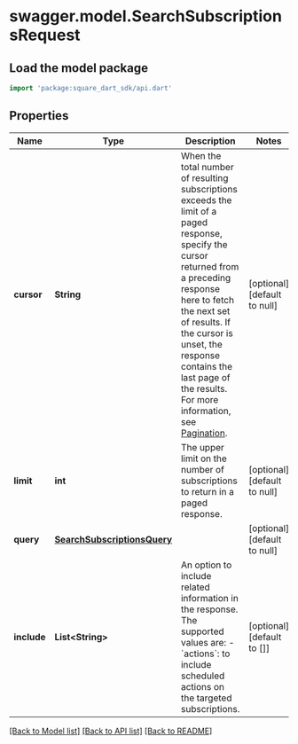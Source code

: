 # swagger.model.SearchSubscriptionsRequest

## Load the model package
```dart
import 'package:square_dart_sdk/api.dart'
```

## Properties
Name | Type | Description | Notes
------------ | ------------- | ------------- | -------------
**cursor** | **String** | When the total number of resulting subscriptions exceeds the limit of a paged response,  specify the cursor returned from a preceding response here to fetch the next set of results. If the cursor is unset, the response contains the last page of the results.  For more information, see [Pagination](https://developer.squareup.com/docs/build-basics/common-api-patterns/pagination). | [optional] [default to null]
**limit** | **int** | The upper limit on the number of subscriptions to return in a paged response. | [optional] [default to null]
**query** | [**SearchSubscriptionsQuery**](SearchSubscriptionsQuery.md) |  | [optional] [default to null]
**include** | **List&lt;String&gt;** | An option to include related information in the response.   The supported values are:   - &#x60;actions&#x60;: to include scheduled actions on the targeted subscriptions. | [optional] [default to []]

[[Back to Model list]](../README.md#documentation-for-models) [[Back to API list]](../README.md#documentation-for-api-endpoints) [[Back to README]](../README.md)

